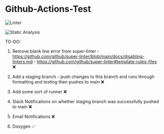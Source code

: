 # Github-Actions-Test

![Linter](https://github.com/maxwalley/Github-Actions-Test/actions/workflows/Linter.yml/badge.svg)

![Static Analysis](https://github.com/maxwalley/Github-Actions-Test/actions/workflows/StaticAnalysis.yml/badge.svg)

TO-DO:

1) Remove blank line error from super-linter - https://github.com/github/super-linter/blob/main/docs/disabling-linters.md
                                             - https://github.com/github/super-linter#template-rules-files ❌

2) Add a staging branch - push changes to this branch and runs through formatting and testing then pushes to main ❌

3) Add some sort of runner ❌

4) Slack Notifications on whether staging branch was successfully pushed to main ❌

5) Email Notifications ❌

6) Doxygen ✅
